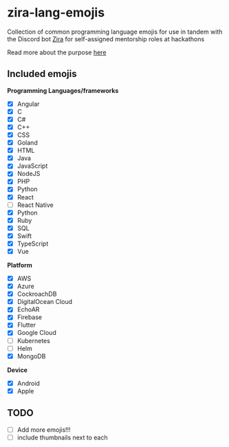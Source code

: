 # zira-lang-emojis
Collection of common programming language emojis for use in tandem with the Discord bot [Zira](https://docs.zira.gg/docs/en/basics/) for self-assigned mentorship roles at hackathons

Read more about the purpose [here](https://www.murphyandhislaw.com/blog/how-to-run-a-digital-hackathon)

## Included emojis

**Programming Languages/frameworks**

- [x] Angular
- [x] C
- [x] C#
- [x] C++
- [x] CSS
- [x] Goland
- [x] HTML
- [x] Java
- [x] JavaScript
- [x] NodeJS
- [x] PHP
- [x] Python
- [x] React
- [ ] React Native
- [x] Python
- [x] Ruby
- [x] SQL
- [x] Swift
- [x] TypeScript
- [x] Vue

**Platform**
- [x] AWS
- [x] Azure
- [x] CockroachDB
- [x] DigitalOcean Cloud
- [x] EchoAR
- [x] Firebase
- [x] Flutter
- [x] Google Cloud
- [ ] Kubernetes
- [ ] Helm
- [x] MongoDB

**Device**
- [x] Android 
- [x] Apple

## TODO 
- [ ] Add more emojis!!!
- [ ] include thumbnails next to each